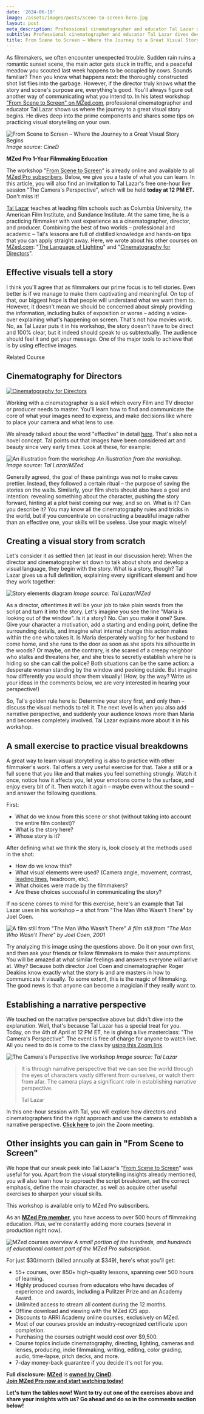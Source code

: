 ```yaml
---
date: '2024-06-19'
image: /assets/images/posts/scene-to-screen-hero.jpg
layout: post
meta_description: Professional cinematographer and educator Tal Lazar dives deep into the prime components of a great visual story and shares some tips.
subtitle: Professional cinematographer and educator Tal Lazar dives deep into the prime components of a great visual story and shares some tips.
title: From Scene to Screen – Where the Journey to a Great Visual Story Begins
---
```


As filmmakers, we often encounter unexpected trouble. Sudden rain ruins a romantic sunset scene, the main actor gets stuck in traffic, and a peaceful meadow you scouted last week happens to be occupied by cows. Sounds familiar? Then you know what happens next: the thoroughly constructed shot list flies into the garbage. However, if the director truly knows what the story and scene's purpose are, everything's good. You'll always figure out another way of communicating what you intend to. In his latest workshop ["From Scene to Screen" on MZed.com](https://www.mzed.com/courses/from-scene-to-screen?tap_a=17272-420962&tap_s=4844991-d617b5), professional cinematographer and educator Tal Lazar shows us where the journey to a great visual story begins. He dives deep into the prime components and shares some tips on practicing visual storytelling on your own.

![From Scene to Screen – Where the Journey to a Great Visual Story Begins](/assets/images/posts/scene-to-screen-hero.jpg)
*Image source: CineD*

**MZed Pro 1-Year Filmmaking Education**

The workshop "[From Scene to Screen](https://www.mzed.com/courses/from-scene-to-screen?tap_a=17272-420962&tap_s=4844991-d617b5)" is already online and available to all [MZed Pro subscribers](https://www.mzed.com/?tap_a=17272-420962&tap_s=4844991-d617b5). Below, we give you a taste of what you can learn. In this article, you will also find an invitation to Tal Lazar's free one-hour live session "The Camera's Perspective", which will be held **today at 12 PM ET.** Don't miss it!

[Tal Lazar](https://latentimages.com/) teaches at leading film schools such as Columbia University, the American Film Institute, and Sundance Institute. At the same time, he is a practicing filmmaker with vast experience as a cinematographer, director, and producer. Combining the best of two worlds – professional and academic – Tal's lessons are full of distilled knowledge and hands-on tips that you can apply straight away. Here, we wrote about his other courses on [MZed.com](https://www.mzed.com/?tap_a=17272-420962&tap_s=4844991-d617b5): "[The Language of Lighting](https://www.cined.com/the-language-of-lighting-learn-how-to-design-light-like-a-pro-in-new-mzed-course/)" and "[Cinematography for Directors](https://www.cined.com/mastering-cinematography-for-directors-a-new-comprehensive-course-on-mzed-com/)".

## **Effective visuals tell a story**

I think you'll agree that as filmmakers our prime focus is to tell stories. Even better is if we manage to make them captivating and meaningful. On top of that, our biggest hope is that people will understand what we want them to. However, it doesn't mean we should be concerned about simply providing the information, including bulks of exposition or worse – adding a voice-over explaining what's happening on screen. That's not how movies work. No, as Tal Lazar puts it in his workshop, the story doesn't have to be direct and 100% clear, but it indeed should speak to us subtextually. The audience should feel it and get your message. One of the major tools to achieve that is by using effective images.

Related Course

## Cinematography for Directors

[![Cinematography for Directors](/assets/images/posts/scene-to-screen-cinematography-course.jpg)](https://www.mzed.com/courses/cinematography-for-directors?tap_a=17272-420962&tap_s=3897887-d89a01)

Working with a cinematographer is a skill which every Film and TV director or producer needs to master. You'll learn how to find and communicate the core of what your images need to express, and make decisions like where to place your camera and what lens to use.

We already talked about the word "effective" in detail [here](https://www.cined.com/mastering-cinematography-for-directors-a-new-comprehensive-course-on-mzed-com/). That's also not a novel concept. Tal points out that images have been considered art and beauty since very early times. Look at these, for example:

![An illustration from the workshop](/assets/images/posts/scene-to-screen-effective-images.jpg)
*An illustration from the workshop. Image source: Tal Lazar/MZed*

Generally agreed, the goal of these paintings was not to make caves prettier. Instead, they followed a certain ritual – the purpose of saving the stories on the walls. Similarly, your film shots should also have a goal and intention: revealing something about the character, pushing the story forward, hinting at a plot twist coming our way, and so on. What is it? Can you describe it? You may know all the cinematography rules and tricks in the world, but if you concentrate on constructing a beautiful image rather than an effective one, your skills will be useless. Use your magic wisely!

## **Creating a visual story from scratch**

Let's consider it as settled then (at least in our discussion here): When the director and cinematographer sit down to talk about shots and develop a visual language, they begin with the story. What is a story, though? Tal Lazar gives us a full definition, explaining every significant element and how they work together:

![Story elements diagram](/assets/images/posts/scene-to-screen-story-elements.jpg)
*Image source: Tal Lazar/MZed*

As a director, oftentimes it will be your job to take plain words from the script and turn it into the story. Let's imagine you see the line "Maria is looking out of the window". Is it a story? No. Can you make it one? Sure. Give your character a motivation, add a starting and ending point, define the surrounding details, and imagine what internal change this action makes within the one who takes it. Is Maria desperately waiting for her husband to come home, and she runs to the door as soon as she spots his silhouette in the woods? Or maybe, on the contrary, is she scared of a creepy neighbor who stalks and threatens her, and she tries to secretly establish where he is hiding so she can call the police? Both situations can be the same action: a desperate woman standing by the window and peeking outside. But imagine how differently you would show them visually! (How, by the way? Write us your ideas in the comments below, we are very interested in hearing your perspective!)

So, Tal's golden rule here is: Determine your story first, and only then – discuss the visual methods to tell it. The next level is when you also add narrative perspective, and suddenly your audience knows more than Maria and becomes completely involved. Tal Lazar explains more about it in his workshop.

## **A small exercise to practice visual breakdowns**

A great way to learn visual storytelling is also to practice with other filmmaker's work. Tal offers a very useful exercise for that. Take a still or a full scene that you like and that makes you feel something strongly. Watch it once, notice how it affects you, let your emotions come to the surface, and enjoy every bit of it. Then watch it again – maybe even without the sound – and answer the following questions.

First:

- What do we know from this scene or shot (without taking into account the entire film context)?
- What is the story here?
- Whose story is it?

After defining what we think the story is, look closely at the methods used in the shot:

- How do we know this?
- What visual elements were used? (Camera angle, movement, contrast, [leading lines](https://www.cined.com/using-lines-in-shot-composition-a-journey-of-visual-mastery-with-film-examples/), headroom, etc).
- What choices were made by the filmmakers?
- Are these choices successful in communicating the story?

If no scene comes to mind for this exercise, here's an example that Tal Lazar uses in his workshop – a shot from "The Man Who Wasn't There" by Joel Coen.

![A film still from "The Man Who Wasn't There"](/assets/images/posts/scene-to-screen-film-still.jpg)
*A film still from "The Man Who Wasn't There" by Joel Coen, 2001*

Try analyzing this image using the questions above. Do it on your own first, and then ask your friends or fellow filmmakers to make their assumptions. You will be amazed at what similar feelings and answers everyone will arrive at. Why? Because both director Joel Coen and cinematographer Roger Deakins know exactly what the story is and are masters in how to communicate it visually. To some extent, this is the magic of filmmaking. The good news is that anyone can become a magician if they really want to.

## **Establishing a narrative perspective**

We touched on the narrative perspective above but didn't dive into the explanation. Well, that's because Tal Lazar has a special treat for you. Today, on the 4th of April at 12 PM ET, he is giving a live masterclass: "The Camera's Perspective". The event is free of charge for anyone to watch live. All you need to do is come to the class by [using this Zoom link](https://us06web.zoom.us/j/85388454480?pwd=26bajcOpfhN5yrooWQtnJ3L5IwoI8I.1).

![The Camera's Perspective live workshop](/assets/images/posts/scene-to-screen-cameras-perspective.jpg)
*Image source: Tal Lazar*

> It is through narrative perspective that we can see the world through the eyes of characters vastly different from ourselves, or watch them from afar. The camera plays a significant role in establishing narrative perspective.
> 
> Tal Lazar

In this one-hour session with Tal, you will explore how directors and cinematographers find the right approach and use the camera to establish a narrative perspective. [**Click here**](https://us06web.zoom.us/j/85388454480?pwd=26bajcOpfhN5yrooWQtnJ3L5IwoI8I.1) to join the Zoom meeting.

## **Other insights you can gain in "From Scene to Screen"**

We hope that our sneak peek into Tal Lazar's "[From Scene to Screen](https://www.mzed.com/courses/from-scene-to-screen?tap_a=17272-420962&tap_s=4844991-d617b5)" was useful for you. Apart from the visual storytelling insights already mentioned, you will also learn how to approach the script breakdown, set the correct emphasis, define the main character, as well as acquire other useful exercises to sharpen your visual skills.

This workshop is available only to MZed Pro subscribers.

As an [**MZed Pro member**](https://www.mzed.com/?tap_a=17272-420962&tap_s=4844991-d617b5), you have access to over 500 hours of filmmaking education. Plus, we're constantly adding more courses (several in production right now).

![MZed courses overview](/assets/images/posts/scene-to-screen-mzed-overview.jpg)
*A small portion of the hundreds, and hundreds of educational content part of the MZed Pro subscription.*

For just $30/month (billed annually at $349), here's what you'll get:

- 55+ courses, over 850+ high-quality lessons, spanning over 500 hours of learning.
- Highly produced courses from educators who have decades of experience and awards, including a Pulitzer Prize and an Academy Award.
- Unlimited access to stream all content during the 12 months.
- Offline download and viewing with the MZed iOS app.
- Discounts to ARRI Academy online courses, exclusively on MZed.
- Most of our courses provide an industry-recognized certificate upon completion.
- Purchasing the courses outright would cost over $9,500.
- Course topics include cinematography, directing, lighting, cameras and lenses, producing, indie filmmaking, writing, editing, color grading, audio, time-lapse, pitch decks, and more.
- 7-day money-back guarantee if you decide it's not for you.

**Full disclosure:** [**MZed**](https://www.mzed.com/?tap_a=17272-420962&tap_s=4844991-d617b5) is [**owned by CineD**](https://www.cined.com/cined-acquires-mzed/)**.**  
[**Join MZed Pro now and start watching today!**](https://www.mzed.com/?tap_a=17272-420962&tap_s=4844991-d617b5)

**Let's turn the tables now! Want to try out one of the exercises above and share your insights with us? Go ahead and do so in the comments section below!**
